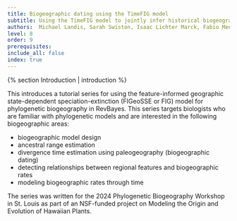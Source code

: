 ```yaml
---
title: Biogeographic dating using the TimeFIG model
subtitle: Using the TimeFIG model to jointly infer historical biogeography and divergence times
authors:  Michael Landis, Sarah Swiston, Isaac Lichter Marck, Fabio Mendes, Felipe Zapata
level: 8
order: 9
prerequisites:
include_all: false
index: true
---
```



{% section Introduction | introduction %}

This introduces a tutorial series for using the feature-informed geographic state-dependent speciation-extinction (FIGeoSSE or FIG) model for phylogenetic biogeography in RevBayes. This series targets biologists who are familiar with phylogenetic models and are interested in the following biogeographic areas:

- biogeographic model design
- ancestral range estimation
- divergence time estimation using paleogeography (biogeographic dating)
- detecting relationships between regional features and biogeographic rates
- modeling biogeographic rates through time

The series was written for the 2024 Phylogenetic Biogeography Workshop in St. Louis as part of an NSF-funded project on Modeling the Origin and Evolution of Hawaiian Plants.
